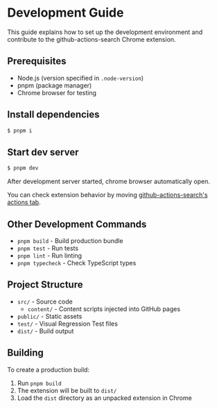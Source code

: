 # Development Guide

This guide explains how to set up the development environment and contribute to the github-actions-search Chrome extension.

## Prerequisites

- Node.js (version specified in `.node-version`)
- pnpm (package manager)
- Chrome browser for testing

## Install dependencies

```bash
$ pnpm i
```

## Start dev server

```bash
$ pnpm dev
```

After development server started, chrome browser automatically open.

You can check extension behavior by moving [github-actions-search's actions tab](https://github.com/d-kimuson/github-actions-search/actions).

## Other Development Commands

- `pnpm build` - Build production bundle
- `pnpm test` - Run tests
- `pnpm lint` - Run linting
- `pnpm typecheck` - Check TypeScript types

## Project Structure

- `src/` - Source code
  - `content/` - Content scripts injected into GitHub pages
- `public/` - Static assets
- `test/` - Visual Regression Test files
- `dist/` - Build output

## Building

To create a production build:

1. Run `pnpm build`
2. The extension will be built to `dist/`
3. Load the `dist` directory as an unpacked extension in Chrome
